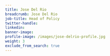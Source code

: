 ```yaml
---
title: Jose Del Rio
breadcrumb: Jose Del Rio
job-title: Head of Policy
twitter-handle:
linkedin:
banner-image:
profile-image: /images/jose-delrio-profile.jpg
weight: 3
exclude_from_search: true
---
```

